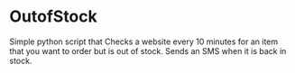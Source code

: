 # OutofStock
Simple python script that Checks a website every 10 minutes for an item that you want to order but is out of stock. Sends an SMS when it is back in stock.
